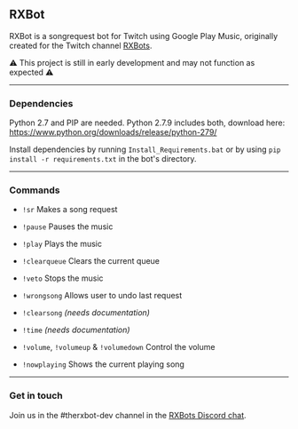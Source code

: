 ## RXBot

RXBot is a songrequest bot for Twitch using Google Play Music, originally created for the Twitch channel [RXBots](https://www.twitch.tv/rxbots).

⚠️ This project is still in early development and may not function as expected ⚠️

-----

### Dependencies

Python 2.7 and PIP are needed. Python 2.7.9 includes both, download here: https://www.python.org/downloads/release/python-279/

Install dependencies by running `Install_Requirements.bat` or by using  `pip install -r requirements.txt` in the bot's directory.

-----

### Commands

- `!sr` Makes a song request

- `!pause` Pauses the music

- `!play` Plays the music

- `!clearqueue` Clears the current queue

- `!veto` Stops the music

- `!wrongsong` Allows user to undo last request

- `!clearsong` *(needs documentation)*

- `!time` *(needs documentation)*

- `!volume`, `!volumeup` & `!volumedown` Control the volume

- `!nowplaying` Shows the current playing song

-----

### Get in touch

Join us in the #therxbot-dev channel in the [RXBots Discord chat](https://discord.gg/3gagd4Y).
